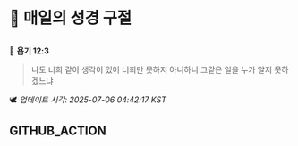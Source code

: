 # 🙏 매일의 성경 구절
##
<!-- START_BIBLE_VERSE -->
📖 **욥기 12:3**
> 나도 너희 같이 생각이 있어 너희만 못하지 아니하니 그같은 일을 누가 알지 못하겠느냐

🕊️ _업데이트 시각: 2025-07-06 04:42:17 KST_
  <!-- END_BIBLE_VERSE -->
## GITHUB_ACTION
